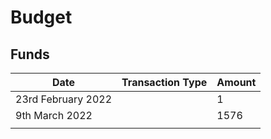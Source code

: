 # Budget

## Funds



<table><thead><tr><th>Date</th><th data-type="select">Transaction Type</th><th>Amount</th></tr></thead><tbody><tr><td>23rd February 2022</td><td></td><td>1</td></tr><tr><td>9th March 2022</td><td></td><td>1576</td></tr><tr><td></td><td></td><td></td></tr></tbody></table>
